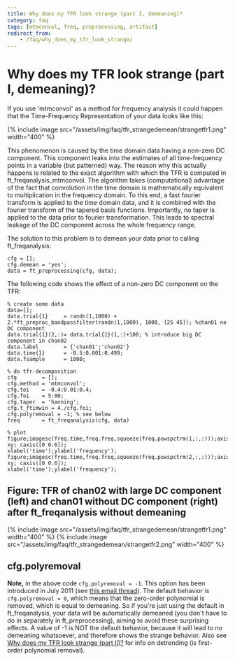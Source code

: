 ```yaml
---
title: Why does my TFR look strange (part I, demeaning)?
category: faq
tags: [mtmconvol, freq, preprocessing, artifact]
redirect_from:
    - /faq/why_does_my_tfr_look_strange/
---
```


# Why does my TFR look strange (part I, demeaning)?

If you use 'mtmconvol' as a method for frequency analysis it could happen that the Time-Frequency Representation of your data looks like this:

{% include image src="/assets/img/faq/tfr_strangedemean/strangetfr1.png" width="400" %}

This phenomenon is caused by the time domain data having a non-zero DC component. This component leaks into the estimates of all time-frequency points in a variable (but patterned) way. The reason why this actually happens is related to the exact algorithm with which the TFR is computed in ft_freqanalysis_mtmconvol. The algorithm takes (computational) advantage of the fact that convolution in the time domain is mathematically equivalent to multiplication in the frequency domain. To this end, a fast fourier transform is applied to the time domain data, and it is combined with the fourier transform of the tapered basis functions. Importantly, no taper is applied to the data prior to fourier transformation. This leads to spectral leakage of the DC component across the whole frequency range.

The solution to this problem is to demean your data prior to calling ft_freqanalysis:

    cfg = [];
    cfg.demean = 'yes';
    data = ft_preprocessing(cfg, data);

The following code shows the effect of a non-zero DC component on the TFR:

    % create some data
    data=[];
    data.trial{1}     = randn(1,1000) + 2.*ft_preproc_bandpassfilter(randn(1,1000), 1000, [25 45]); %chan01 no DC component
    data.trial{1}(2,:)= data.trial{1}(1,:)+100; % introduce big DC component in chan02
    data.label        = {'chan01';'chan02'}
    data.time{1}      = -0.5:0.001:0.499;
    data.fsample      = 1000;

    % do tfr-decomposition
    cfg        = [];
    cfg.method = 'mtmconvol';
    cfg.toi    = -0.4:0.01:0.4;
    cfg.foi    = 5:80;
    cfg.taper  = 'hanning';
    cfg.t_ftimwin = 4./cfg.foi;
    cfg.polyremoval = -1; % see below
    freq       = ft_freqanalysis(cfg, data)

    % plot
    figure;imagesc(freq.time,freq.freq,squeeze(freq.powspctrm(1,:,:)));axis xy; caxis([0 0.6]);
    xlabel('time');ylabel('frequency');
    figure;imagesc(freq.time,freq.freq,squeeze(freq.powspctrm(2,:,:)));axis xy; caxis([0 0.6]);
    xlabel('time');ylabel('frequency');

## Figure: TFR of chan02 with large DC component (left) and chan01 without DC component (right) after ft_freqanalysis without demeaning

{% include image src="/assets/img/faq/tfr_strangedemean/strangetfr1.png" width="400" %}
{% include image src="/assets/img/faq/tfr_strangedemean/strangetfr2.png" width="400" %}

## cfg.polyremoval

**Note,** in the above code `cfg.polyremoval = -1`. This option has been introduced in July 2011 (see [this email thread](http://mailman.science.ru.nl/pipermail/fieldtrip/2012-January/004666.html)). The default behavior is `cfg.polyremoval = 0`, which means that the zero-order polynomial is removed, which is equal to demeaning. So if you're just using the default in ft_freqanalysis, your data will be automatically demeaned (you don't have to do in separately in ft_preprocessing), aiming to avoid these surprising effects. A value of -1 is NOT the default behavior, because it will lead to no demeaning whatsoever, and therefore shows the strange behavior. Also see [Why does my TFR look strange (part II)?](/faq/tfr_strangedetrend) for info on detrending (is first-order polynomial removal).
